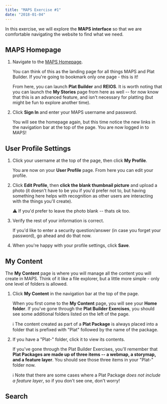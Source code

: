 ```yaml
---
title: "MAPS Exercise #1"
date: "2018-01-04"
---
```


In this exercise, we will explore the **MAPS interface** so that we are comfortable navigating the website to find what we need.

## MAPS Homepage

1. Navigate to the [MAPS Homepage](https://metlifeag-stage.esriemcs.com).

    You can think of this as the landing page for all things MAPS and Plat Builder. If you're going to bookmark only one page - this is it!

    From here, you can launch **Plat Builder** and **REIOS**. It is worth noting that you can launch the **My Stories** page from here as well -- for now know that this is an advanced feature, and isn't necessary for platting (but might be fun to explore another time).

2. Click **Sign In** and enter your MAPS username and password.

    You will see the homepage again, but this time notice the new links in the navigation bar at the top of the page. You are now logged in to MAPS!

## User Profile Settings

1. Click your username at the top of the page, then click **My Profile**.

    You are now on your **User Profile** page. From here you can edit your profile.

2. Click **Edit Profile**, then **click the blank thumbnail picture** and upload a photo (it doesn't have to be you if you'd prefer not to, but having something here helps with recognition as other users are interacting with the things you'll create).

    ⚠️  If you'd prefer to leave the photo blank -- thats ok too.

3. Verify the rest of your information is correct.

    If you'd like to enter a security question/answer (in case you forget your password), go ahead and do that now.

4. When you're happy with your profile settings, click **Save**.

## My Content

The **My Content** page is where you will manage all the content you will create in MAPS. Think of it like a file explorer, but a little more simple - only one level of folders is allowed.

1. Click **My Content** in the navigation bar at the top of the page.

    When you first come to the **My Content** page, you will see your **Home folder**. If you've gone through the **Plat Builder Exercises**, you should see some additional folders listed on the left of the page.

    ℹ️  The content created as part of a **Plat Package** is always placed into a folder that is prefixed with "Plat" followed by the name of the package.

2. If you have a "Plat-" folder, click it to view its contents.

    If you've gone through the Plat Builder Exercises, you'll remember that **Plat Packages are made up of three items -- a webmap, a storymap, and a feature layer**. You should see those three items in your "Plat-" folder now.

    ℹ️  Note that there are some cases where a Plat Package *does not include a feature layer*, so if you don't see one, don't worry!

## Search
